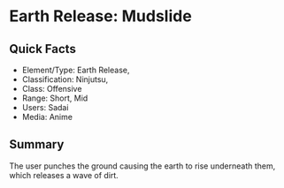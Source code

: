 # Earth Release: Mudslide

## Quick Facts
- Element/Type: Earth Release,
- Classification: Ninjutsu,
- Class: Offensive
- Range: Short, Mid
- Users: Sadai
- Media: Anime

## Summary
The user punches the ground causing the earth to rise underneath them, which releases a wave of dirt.
